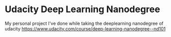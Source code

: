 # Udacity Deep Learning Nanodegree
My personal project I've done while taking the deeplearning nanodegree of udacity https://www.udacity.com/course/deep-learning-nanodegree--nd101
